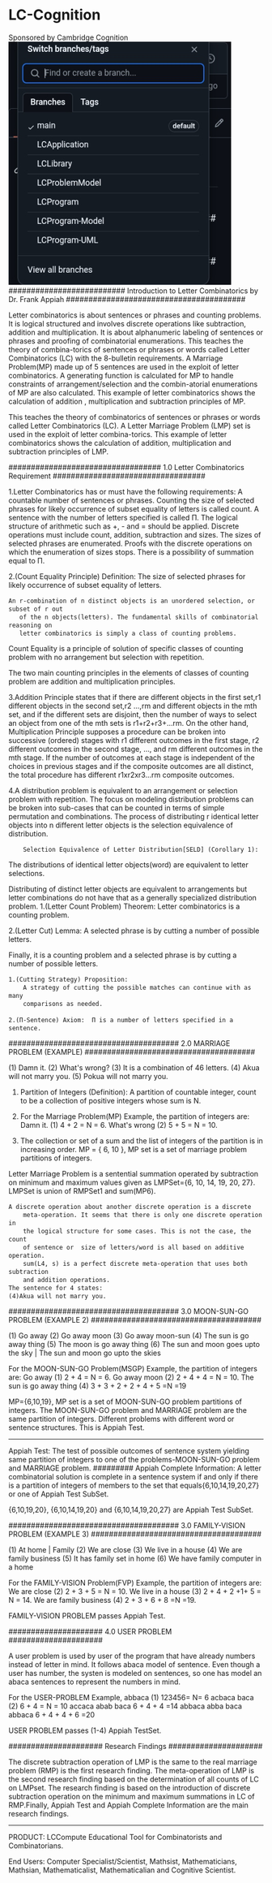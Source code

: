 # LC-Cognition
Sponsored by Cambridge Cognition
<img src="https://github.com/fanhubgt/LC-Cognition/blob/e741feaa73f3bfdbe2193ef546fca3b3bfdd9953/Screenshot_20250306-140058_1.png"/>
##########################
                 Introduction to Letter Combinatorics
                                   by 
                            Dr. Frank Appiah
                ########################################

Letter combinatorics is about sentences or phrases and counting problems. 
It is logical structured and involves discrete operations like subtraction,
addition and multiplication. 
It is about alphanumeric labeling of sentences or phrases and proofing of 
combinatorial enumerations. This teaches the theory of combina-torics of sentences 
or phrases or words called Letter Combinatorics (LC) with the 8-bulletin requirements.
A Marriage Problem(MP) made up of 5 sentences are used in the exploit of letter combinatorics. 
A generating function is calculated for MP  to handle constraints of arrangement/selection and
the combin-atorial enumerations of MP are also calculated. This example of letter combinatorics
 shows the calculation of addition , multiplication and subtraction principles of MP.

This teaches the theory of combinatorics of sentences or 
phrases or words called Letter Combinatorics (LC). 
A Letter Marriage Problem (LMP) set is used in the exploit 
of letter combina-torics.  This example of letter combinatorics 
shows the calculation of addition, multiplication and subtraction principles of LMP.

##################################
1.0 Letter Combinatorics Requirement
##################################

1.Letter Combinatorics has or must have the following requirements:
		A countable number of sentences or phrases.
		Counting the size of selected phrases for likely occurrence of 
                        subset equality of letters is called count.
		A sentence with the number of letters specified is called П.
		The logical structure of arithmetic such as +, - and = should be applied.
		Discrete operations must include count, addition, subtraction and sizes.
		The sizes of selected phrases are enumerated.
		Proofs with the discrete operations on which the enumeration of sizes stops.
		There is a possibility of summation equal to П.

2.(Count Equality Principle) Definition: 
The size of selected phrases for likely occurrence of subset equality of letters.

	An r-combination of n distinct objects is an unordered selection, or subset of r out
       of the n objects(letters). The fundamental skills of combinatorial reasoning on 
       letter combinatorics is simply a class of counting problems. 

Count Equality is a principle of solution of specific classes of counting 
problem with no arrangement but selection with repetition. 

The two main counting principles in the elements of classes of counting problem 
are addition and multiplication principles. 

3.Addition Principle states that if there are  different objects in the first set,r1 
 different objects in the second set,r2 ...,rm and  different objects in the mth
 set, and if the different sets are disjoint, then the number of ways to select 
an object from one of the mth sets is r1+r2+r3+...rm. 
	On the other hand, Multiplication Principle supposes a procedure can be 
broken into successive (ordered) stages with r1 different outcomes in the first 
stage, r2 different outcomes in the second stage, …, and rm different outcomes 
in the mth stage. 
If the number of outcomes at each stage is independent of the choices in previous
stages and if the composite outcomes are all distinct, the total procedure has 
different r1xr2xr3...rm composite outcomes.

4.A distribution problem is equivalent to an arrangement or selection problem 
with repetition. 
The focus on modeling distribution problems can be broken into sub-cases that 
can be counted in terms of simple permutation and combinations. The process of 
distributing r identical letter objects into n different letter objects is the 
selection equivalence of distribution. 

		Selection Equivalence of Letter Distribution[SELD] (Corollary 1): 
The distributions of identical letter objects(word) are equivalent to letter 
selections.

Distributing of distinct letter objects are equivalent to arrangements but letter
 combinations do not have that as a generally specialized distribution problem.
1.(Letter Count Problem) Theorem: Letter combinatorics is a counting problem.

2.(Letter Cut) Lemma: A selected phrase is by cutting a number of possible letters.

Finally, it is a counting problem and a selected phrase is by cutting a number of
 possible letters.

	1.(Cutting Strategy) Proposition: 
        A strategy of cutting the possible matches can continue with as many 
        comparisons as needed.

	2.(П-Sentence) Axiom:  П is a number of letters specified in a sentence.

######################################
2.0 MARRIAGE PROBLEM (EXAMPLE)
######################################

(1) Damn it.
(2) What's wrong?
(3) It is a combination of 46 letters.
(4) Akua will not marry you.
(5) Pokua will not marry you.

1. Partition of Integers (Definition): A partition of countable integer, count 
to be a collection of positive integers whose sum is N. 
 
2. For the Marriage Problem(MP) Example, the partition of integers are: 
Damn       it.              (1)
4        +    2      =  N  = 6.
What's    wrong          (2)
5        +    5      =  N   = 10.
3. The collection or set of a sum and the list of integers of the partition is 
in increasing order. 
MP = { 6, 10 },  MP set is a set of marriage problem partitions of integers. 


Letter Marriage Problem is a sentential summation  operated by subtraction on 
minimum and maximum  values given as LMPSet={6, 10, 14, 19, 20, 27}. LMPSet is 
union of RMPSet1 and sum(MP6).

	A discrete operation about another discrete operation is a discrete 
        meta-operation. It seems that there is only one discrete operation in 
        the logical structure for some cases. This is not the case, the count 
        of sentence or  size of letters/word is all based on additive operation.
        sum(L4, s) is a perfect discrete meta-operation that uses both  subtraction 
        and addition operations. 
	The sentence for 4 states:
	(4)Akua will not marry you.

######################################
3.0 MOON-SUN-GO PROBLEM (EXAMPLE 2)
######################################

(1) Go away
(2) Go away moon
(3) Go away moon-sun
(4) The sun is go away thing
(5) The moon is go away thing
(6) The sun and moon goes upto the sky  | The sun and moon go upto the skies

For the MOON-SUN-GO Problem(MSGP) Example, the partition of integers are: 
Go       away                   (1)
2    +    4           =  N   = 6.
Go      away      moon          (2)
2   +    4     +    4 =  N   = 10.
The sun is  go away thing    (4)
3 + 3 + 2 + 2 + 4  + 5    =N =19

MP={6,10,19}, MP set is a set of MOON-SUN-GO problem partitions of integers. 
The MOON-SUN-GO problem and MARRIAGE problem are the same partition of integers.
Different problems with different word or sentence structures. This is Appiah Test.

--------------------------------
Appiah Test: The test of possible outcomes of sentence system yielding same 
partition of integers to one of the problems-MOON-SUN-GO problem and MARRIAGE 
problem.
#########
      Appiah Complete Information:
        A letter combinatorial solution is complete in a sentence system
        if and only if there is a partition of integers of members to the 
        set that equals{6,10,14,19,20,27} or one of Appiah Test SubSet.

 {6,10,19,20},  {6,10,14,19,20} and  {6,10,14,19,20,27} are Appiah Test SubSet.


######################################
3.0 FAMILY-VISION PROBLEM (EXAMPLE 3)
######################################

(1) At home | Family
(2) We are close
(3) We live in a house
(4) We are family business
(5) It has family set in home
(6) We have family computer in a home

For the FAMILY-VISION Problem(FVP) Example, the partition of integers are: 
We   are  close            (2)
2  +  3  +  5       =  N   = 10.
We live in a house         (3)
2 + 4 + 2 +1+ 5     =  N   = 14.
We are family business    (4)
2 + 3 + 6    +   8   =N =19.

FAMILY-VISION PROBLEM passes Appiah Test.



#####################
4.0 USER PROBLEM
#####################

A user problem is used by user of the program that have already numbers instead 
of letter in mind. It follows abaca model of sentence. Even though a user has
number, the systen is modeled on sentences, so one has model an abaca sentences
to represent the numbers in mind.

For the USER-PROBLEM Example,
abbaca      (1)
123456= N= 6
acbaca  baca (2)
  6    + 4   = N = 10
accaca   abab  baca
  6    +   4  + 4 =14
abbaca   abba  baca   abbaca
 6    +   4  +  4    +   6    =20

USER PROBLEM passes (1-4) Appiah TestSet.

#####################
Research Findings
#####################

The discrete subtraction operation of LMP is the same to the real marriage 
problem (RMP) is the first research finding. The meta-operation of LMP is 
the second research finding based on the determination of all counts of LC 
on LMPset.
The research finding is based on the introduction of discrete subtraction 
operation on the minimum and maximum summations in LC of RMP.Finally, Appiah Test 
and Appiah Complete Information are the main research findings.


-----------------------------------------------------------------
PRODUCT: LCCompute Educational Tool for Combinatorists and Combinatorians.

End Users: Computer Specialist/Scientist, Mathsist, Mathematicians, 
Mathsian, Mathematicalist, Mathematicalian and Cognitive Scientist.
